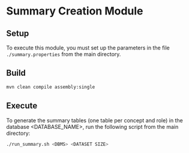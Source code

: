 # Summary Creation Module


## Setup
To execute this module, you must set up the parameters in the file `./summary.properties` from the main directory.

## Build

```bash
mvn clean compile assembly:single
```
## Execute
To generate the summary tables (one table per concept and role) in the database <DATABASE_NAME>, run the following script from the main directory:
```bash
./run_summary.sh <DBMS> <DATASET SIZE>
```

